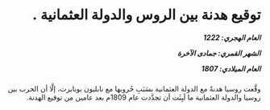 <h1 dir="rtl">توقيع هدنة بين الروس والدولة العثمانية .</h1>

<h5 dir="rtl">العام الهجري:  1222

الشهر القمري: جمادى الآخرة

العام الميلادي: 1807</h5>

<p dir="rtl">وقَّعت روسيا هدنةً مع الدولة العثمانية بسَبَبِ حُروبها مع نابليون بونابرت، إلَّا أن الحرب بين روسيا والدولة العثمانية ما لَبِثَت أن تجدَّدت عام 1809م بعد عامين من توقيع الهدنة.</p></br>

